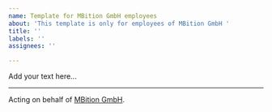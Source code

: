```yaml
---
name: Template for MBition GmbH employees
about: 'This template is only for employees of MBition GmbH '
title: ''
labels: ''
assignees: ''

---
```


Add your text here...


-------------------------------------------------------------------------------------------------------------
Acting on behalf of [MBition GmbH](https://github.com/Daimler/daimler-foss/blob/master/LEGAL_IMPRINT.md).

